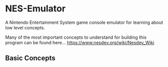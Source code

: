 # NES-Emulator

A Nintendo Entertainment System game console emulator for learning about low level concepts.

Many of the most important concepts to understand for building this program can be found here... https://www.nesdev.org/wiki/Nesdev_Wiki

## Basic Concepts